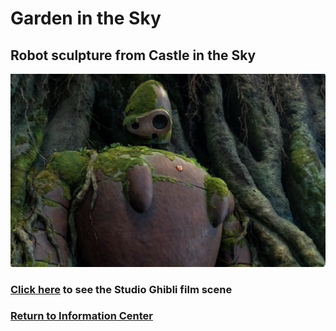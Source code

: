 # Garden in the Sky

## Robot sculpture from Castle in the Sky
![Robot](sky-sculpture.png)
### [Click here]() to see the Studio Ghibli film scene

### [Return to Information Center](https://github.com/mollyjones2023/ghibli-simulacrum/blob/main/2-ghibli-grand-warehouse/warehouse.md)
